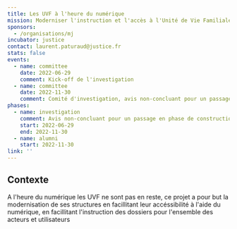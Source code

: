 ```yaml
---
title: Les UVF à l'heure du numérique
mission: Moderniser l'instruction et l'accès à l'Unité de Vie Familiale
sponsors:
  - /organisations/mj
incubator: justice
contact: laurent.paturaud@justice.fr
stats: false
events:
  - name: committee
    date: 2022-06-29
    comment: Kick-off de l'investigation
  - name: committee
    date: 2022-11-30
    comment: Comité d'investigation, avis non-concluant pour un passage en phase de construction, poursuite dans un cadre local
phases:
  - name: investigation
    comment: Avis non-concluant pour un passage en phase de construction, poursuite dans un cadre local
    start: 2022-06-29
    end: 2022-11-30
  - name: alumni
    start: 2022-11-30
link: ''
---
```

## Contexte

A l'heure du numérique les UVF ne sont pas en reste, ce projet a pour but la modernisation de ses structures en facillitant leur accéssibilité à l'aide du numérique, en facillitant l'instruction des dossiers pour l'ensemble des acteurs et utilisateurs
